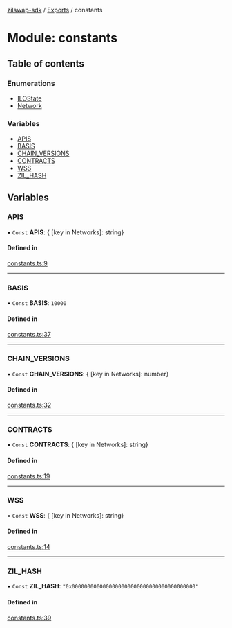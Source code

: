 [zilswap-sdk](../README.md) / [Exports](../modules.md) / constants

# Module: constants

## Table of contents

### Enumerations

- [ILOState](../enums/constants.ilostate.md)
- [Network](../enums/constants.network.md)

### Variables

- [APIS](constants.md#apis)
- [BASIS](constants.md#basis)
- [CHAIN\_VERSIONS](constants.md#chain_versions)
- [CONTRACTS](constants.md#contracts)
- [WSS](constants.md#wss)
- [ZIL\_HASH](constants.md#zil_hash)

## Variables

### APIS

• `Const` **APIS**: { [key in Networks]: string}

#### Defined in

[constants.ts:9](https://github.com/jx-willdo/zilswap-sdk/blob/67d9128/src/constants.ts#L9)

___

### BASIS

• `Const` **BASIS**: ``10000``

#### Defined in

[constants.ts:37](https://github.com/jx-willdo/zilswap-sdk/blob/67d9128/src/constants.ts#L37)

___

### CHAIN\_VERSIONS

• `Const` **CHAIN\_VERSIONS**: { [key in Networks]: number}

#### Defined in

[constants.ts:32](https://github.com/jx-willdo/zilswap-sdk/blob/67d9128/src/constants.ts#L32)

___

### CONTRACTS

• `Const` **CONTRACTS**: { [key in Networks]: string}

#### Defined in

[constants.ts:19](https://github.com/jx-willdo/zilswap-sdk/blob/67d9128/src/constants.ts#L19)

___

### WSS

• `Const` **WSS**: { [key in Networks]: string}

#### Defined in

[constants.ts:14](https://github.com/jx-willdo/zilswap-sdk/blob/67d9128/src/constants.ts#L14)

___

### ZIL\_HASH

• `Const` **ZIL\_HASH**: ``"0x0000000000000000000000000000000000000000"``

#### Defined in

[constants.ts:39](https://github.com/jx-willdo/zilswap-sdk/blob/67d9128/src/constants.ts#L39)

